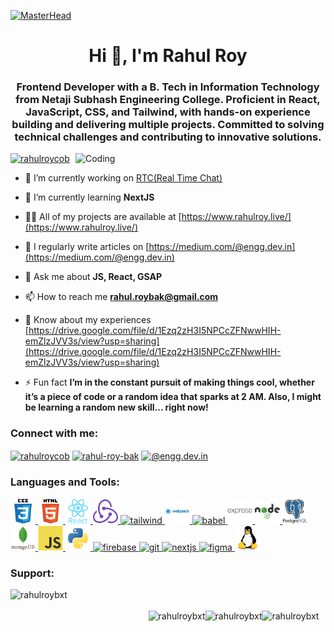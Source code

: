 [![MasterHead](https://user-images.githubusercontent.com/106918656/209438619-25091cdf-a126-4e95-a24c-5efdf8057606.gif)](https://www.rahulroy.live/)
<h1 align="center">Hi 👋, I'm Rahul Roy</h1>
<h3 align="center">Frontend Developer with a B. Tech in Information Technology from Netaji Subhash Engineering College. Proficient in React, JavaScript, CSS, and Tailwind, with hands-on experience building and delivering multiple projects. Committed to solving technical challenges and contributing to innovative solutions.</h3>
<img align="right" alt="Coding" width="400" src="https://user-images.githubusercontent.com/55389276/140866485-8fb1c876-9a8f-4d6a-98dc-08c4981eaf70.gif">

<p align="left"> <a href="https://twitter.com/rahulroycob" target="blank"><img src="https://img.shields.io/twitter/follow/rahulroycob?logo=twitter&style=for-the-badge" alt="rahulroycob" /></a> </p>

- 🔭 I’m currently working on [RTC(Real Time Chat)](rtc-realtimechat.netlify.app)

- 🌱 I’m currently learning **NextJS**

- 👨‍💻 All of my projects are available at [https://www.rahulroy.live/](https://www.rahulroy.live/)

- 📝 I regularly write articles on [https://medium.com/@engg.dev.in](https://medium.com/@engg.dev.in)

- 💬 Ask me about **JS, React, GSAP**

- 📫 How to reach me **rahul.roybak@gmail.com**

- 📄 Know about my experiences [https://drive.google.com/file/d/1Ezq2zH3I5NPCcZFNwwHIH-emZlzJVV3s/view?usp=sharing](https://drive.google.com/file/d/1Ezq2zH3I5NPCcZFNwwHIH-emZlzJVV3s/view?usp=sharing)

- ⚡ Fun fact **I’m in the constant pursuit of making things cool, whether it’s a piece of code or a random idea that sparks at 2 AM. Also, I might be learning a random new skill... right now!**

<h3 align="left">Connect with me:</h3>
<p align="left">
<a href="https://twitter.com/rahulroycob" target="blank"><img align="center" src="https://raw.githubusercontent.com/rahuldkjain/github-profile-readme-generator/master/src/images/icons/Social/twitter.svg" alt="rahulroycob" height="30" width="40" /></a>
<a href="https://linkedin.com/in/rahul-roy-bak" target="blank"><img align="center" src="https://raw.githubusercontent.com/rahuldkjain/github-profile-readme-generator/master/src/images/icons/Social/linked-in-alt.svg" alt="rahul-roy-bak" height="30" width="40" /></a>
<a href="https://medium.com/@engg.dev.in" target="blank"><img align="center" src="https://raw.githubusercontent.com/rahuldkjain/github-profile-readme-generator/master/src/images/icons/Social/medium.svg" alt="@engg.dev.in" height="30" width="40" /></a>
</p>

<h3 align="left">Languages and Tools:</h3>
<p align="left"> <a href="https://www.w3schools.com/css/" target="_blank" rel="noreferrer">
  <img src="https://raw.githubusercontent.com/devicons/devicon/master/icons/css3/css3-original-wordmark.svg" alt="css3" width="40" height="40"/>
</a>
<a href="https://www.w3.org/html/" target="_blank" rel="noreferrer">
  <img src="https://raw.githubusercontent.com/devicons/devicon/master/icons/html5/html5-original-wordmark.svg" alt="html5" width="40" height="40"/>
</a>
<a href="https://reactjs.org/" target="_blank" rel="noreferrer">
  <img src="https://raw.githubusercontent.com/devicons/devicon/master/icons/react/react-original-wordmark.svg" alt="react" width="40" height="40"/>
</a>
<a href="https://redux.js.org" target="_blank" rel="noreferrer">
  <img src="https://raw.githubusercontent.com/devicons/devicon/master/icons/redux/redux-original.svg" alt="redux" width="40" height="40"/>
</a>
<a href="https://tailwindcss.com/" target="_blank" rel="noreferrer">
  <img src="https://www.vectorlogo.zone/logos/tailwindcss/tailwindcss-icon.svg" alt="tailwind" width="40" height="40"/>
</a>
<a href="https://webpack.js.org" target="_blank" rel="noreferrer">
  <img src="https://raw.githubusercontent.com/devicons/devicon/d00d0969292a6569d45b06d3f350f463a0107b0d/icons/webpack/webpack-original-wordmark.svg" alt="webpack" width="40" height="40"/>
</a>
<a href="https://babeljs.io/" target="_blank" rel="noreferrer">
  <img src="https://www.vectorlogo.zone/logos/babeljs/babeljs-icon.svg" alt="babel" width="40" height="40"/>
</a>

  <a href="https://expressjs.com" target="_blank" rel="noreferrer">
  <img src="https://raw.githubusercontent.com/devicons/devicon/master/icons/express/express-original-wordmark.svg" alt="express" width="40" height="40"/>
</a>
<a href="https://nodejs.org" target="_blank" rel="noreferrer">
  <img src="https://raw.githubusercontent.com/devicons/devicon/master/icons/nodejs/nodejs-original-wordmark.svg" alt="nodejs" width="40" height="40"/>
</a>
<a href="https://www.postgresql.org" target="_blank" rel="noreferrer">
  <img src="https://raw.githubusercontent.com/devicons/devicon/master/icons/postgresql/postgresql-original-wordmark.svg" alt="postgresql" width="40" height="40"/>
</a>
<a href="https://www.mongodb.com/" target="_blank" rel="noreferrer">
  <img src="https://raw.githubusercontent.com/devicons/devicon/master/icons/mongodb/mongodb-original-wordmark.svg" alt="mongodb" width="40" height="40"/>
</a>


<a href="https://developer.mozilla.org/en-US/docs/Web/JavaScript" target="_blank" rel="noreferrer">
  <img src="https://raw.githubusercontent.com/devicons/devicon/master/icons/javascript/javascript-original.svg" alt="javascript" width="40" height="40"/>
</a>
<a href="https://www.python.org" target="_blank" rel="noreferrer">
  <img src="https://raw.githubusercontent.com/devicons/devicon/master/icons/python/python-original.svg" alt="python" width="40" height="40"/>
</a>


<a href="https://firebase.google.com/" target="_blank" rel="noreferrer">
  <img src="https://www.vectorlogo.zone/logos/firebase/firebase-icon.svg" alt="firebase" width="40" height="40"/>
</a>
<a href="https://git-scm.com/" target="_blank" rel="noreferrer">
  <img src="https://www.vectorlogo.zone/logos/git-scm/git-scm-icon.svg" alt="git" width="40" height="40"/>
</a>
<a href="https://nextjs.org/" target="_blank" rel="noreferrer">
  <img src="https://cdn.worldvectorlogo.com/logos/nextjs-2.svg" alt="nextjs" width="40" height="40"/>
</a>
<a href="https://www.figma.com/" target="_blank" rel="noreferrer">
  <img src="https://www.vectorlogo.zone/logos/figma/figma-icon.svg" alt="figma" width="40" height="40"/>
</a>
<a href="https://www.linux.org/" target="_blank" rel="noreferrer">
  <img src="https://raw.githubusercontent.com/devicons/devicon/master/icons/linux/linux-original.svg" alt="linux" width="40" height="40"/>
</a>

 </p>

<h3 align="left">Support:</h3>
<p style="margin-bottom: 10px; "><a href="https://ko-fi.com/rahulroybxt"> <img align="left" src="https://cdn.ko-fi.com/cdn/kofi3.png?v=3" height="50" width="210" alt="rahulroybxt" /></a></p><br><br>
<div style="display: flex; align-items: center; justify-content: center;">
<img align="left" src="https://github-readme-stats.vercel.app/api/top-langs?username=rahulroybxt&show_icons=true&locale=en&layout=compact" alt="rahulroybxt" />
<img align="center" src="https://github-readme-stats.vercel.app/api?username=rahulroybxt&show_icons=true&locale=en" alt="rahulroybxt" />
<img align="center" src="https://github-readme-streak-stats.herokuapp.com/?user=rahulroybxt&" alt="rahulroybxt" />
<div>

